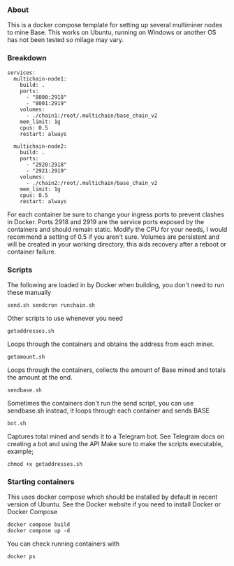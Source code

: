 ### About
This is a docker compose template for setting up several multiminer nodes to mine Base. This works on Ubuntu, running on Windows or another OS has not been tested so milage may vary.

### Breakdown

```
services:
  multichain-node1:
    build: .
    ports:
      - "8000:2918"
      - "8001:2919"
    volumes:
      - ./chain1:/root/.multichain/base_chain_v2
    mem_limit: 1g
    cpus: 0.5
    restart: always

  multichain-node2:
    build: .
    ports:
      - "2920:2918"
      - "2921:2919"
    volumes:
      - ./chain2:/root/.multichain/base_chain_v2
    mem_limit: 1g
    cpus: 0.5
    restart: always
```

For each container be sure to change your ingress ports to prevent clashes in Docker. Ports 2918 and 2919 are the service ports exposed by the containers and should remain static.
Modify the CPU for your needs, I would recommend a setting of 0.5 if you aren't sure. Volumes are persistent and will be created in your working directory, this aids recovery after a reboot or container failure.

### Scripts
The following are loaded in by Docker when building, you don't need to run these manually
```
send.sh sendcron runchain.sh
```
Other scripts to use whenever you need
```
getaddresses.sh
```
Loops through the containers and obtains the address from each miner.
```
getamount.sh
```
Loops through the containers, collects the amount of Base mined and totals the amount at the end.
```
sendbase.sh
```
Sometimes the containers don't run the send script, you can use sendbase.sh instead, it loops through each container and sends BASE
```
bot.sh
```
Captures total mined and sends it to a Telegram bot. See Telegram docs on creating a bot and using the API
Make sure to make the scripts executable, example;
```
chmod +x getaddresses.sh
```
### Starting containers
This uses docker compose which should be installed by default in recent version of Ubuntu. See the Docker website if you need to install Docker or Docker Compose
```
docker compose build
docker compose up -d
```
You can check running containers with
```
docker ps
```


